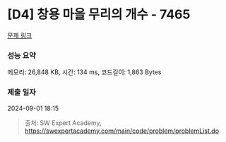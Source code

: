 # [D4] 창용 마을 무리의 개수 - 7465 

[문제 링크](https://swexpertacademy.com/main/code/problem/problemDetail.do?contestProbId=AWngfZVa9XwDFAQU) 

### 성능 요약

메모리: 26,848 KB, 시간: 134 ms, 코드길이: 1,863 Bytes

### 제출 일자

2024-09-01 18:15



> 출처: SW Expert Academy, https://swexpertacademy.com/main/code/problem/problemList.do